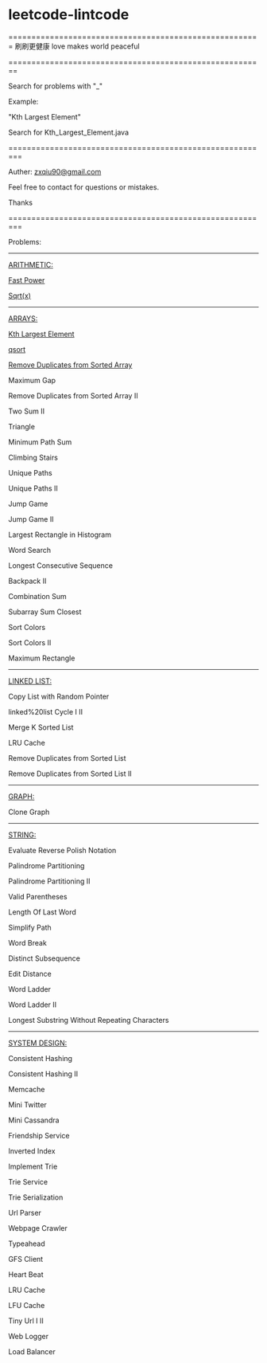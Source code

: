 # leetcode-lintcode
=======================================================
刷刷更健康
love makes world peaceful

========================================================

Search for problems with "_"

Example:

"Kth Largest Element"

Search for Kth_Largest_Element.java



=========================================================

Auther: zxqiu90@gmail.com

Feel free to contact for questions or mistakes.

Thanks


=========================================================


Problems:

---------------------------------------------------------

<a href="https://github.com/zxqiu/leetcode-lintcode/blob/master/arithmetic/">ARITHMETIC:</a></br>

<a href="https://github.com/zxqiu/leetcode-lintcode/blob/master/arithmetic/Fast_Power.java">Fast Power</a></br>

<a href="https://github.com/zxqiu/leetcode-lintcode/blob/master/arithmetic/Sqrt(x).java">Sqrt(x)</a></br>


---------------------------------------------------------

<a href="https://github.com/zxqiu/leetcode-lintcode/blob/master/arrays/">ARRAYS:</a></br>

<a href="https://github.com/zxqiu/leetcode-lintcode/blob/master/arrays/Kth_Largest_Element.java">Kth Largest Element</a></br>

<a href="https://github.com/zxqiu/leetcode-lintcode/blob/master/arrays/qsort.java">qsort</a></br>

<a href="https://github.com/zxqiu/leetcode-lintcode/blob/master/arrays/Remove_Duplicates_from_Sorted_Array.java">Remove Duplicates from Sorted Array</a></br>

<a href="https://github.com/zxqiu/leetcode-lintcode/blob/master/arrays/Maximum_Gap.java"></a>Maximum Gap</br>

<a href="https://github.com/zxqiu/leetcode-lintcode/blob/master/arrays/Remove_Duplicates_from_Sorted_Array_II.java"></a>Remove Duplicates from Sorted Array II</br>

<a href="https://github.com/zxqiu/leetcode-lintcode/blob/master/arrays/Two_Sum_II.java"></a>Two Sum II</br>

<a href="https://github.com/zxqiu/leetcode-lintcode/blob/master/arrays/Triangle.java"></a>Triangle</br>

<a href="https://github.com/zxqiu/leetcode-lintcode/blob/master/arrays/Minimum_Path_Sum.java"></a>Minimum Path Sum</br>

<a href="https://github.com/zxqiu/leetcode-lintcode/blob/master/arrays/Climbing_Stairs.java"></a>Climbing Stairs</br>

<a href="https://github.com/zxqiu/leetcode-lintcode/blob/master/arrays/Unique_Paths.java"></a>Unique Paths</br>

<a href="https://github.com/zxqiu/leetcode-lintcode/blob/master/arrays/Unique_Paths_II.java"></a>Unique Paths II</br>

<a href="https://github.com/zxqiu/leetcode-lintcode/blob/master/arrays/Jump_Game.java"></a>Jump Game</br>

<a href="https://github.com/zxqiu/leetcode-lintcode/blob/master/arrays/Jump_Game_II.java"></a>Jump Game II</br>

<a href="https://github.com/zxqiu/leetcode-lintcode/blob/master/arrays/Largest_Rectangle_in_Histogram.java"></a>Largest Rectangle in Histogram</br>

<a href="https://github.com/zxqiu/leetcode-lintcode/blob/master/arrays/Word_Search.java"></a>Word Search</br>

<a href="https://github.com/zxqiu/leetcode-lintcode/blob/master/arrays/Longest_Consecutive_Sequence.java"></a>Longest Consecutive Sequence</br>

<a href="https://github.com/zxqiu/leetcode-lintcode/blob/master/arrays/Backpack_II.java"></a>Backpack II</br>

<a href="https://github.com/zxqiu/leetcode-lintcode/blob/master/arrays/Combination_Sum.java"></a>Combination Sum</br>

<a href="https://github.com/zxqiu/leetcode-lintcode/blob/master/arrays/Subarray_Sum_Closest.java"></a>Subarray Sum Closest</br>

<a href="https://github.com/zxqiu/leetcode-lintcode/blob/master/arrays/Sort_Colors.java"></a>Sort Colors</br>

<a href="https://github.com/zxqiu/leetcode-lintcode/blob/master/arrays/Sort_Colors_II.java"></a>Sort Colors II</br>

<a href="https://github.com/zxqiu/leetcode-lintcode/blob/master/arrays/Maximum_Rectangle.java"></a>Maximum Rectangle</br>

---------------------------------------------------------

<a href="https://github.com/zxqiu/leetcode-lintcode/blob/master/linked%20list/">LINKED LIST:</a></br>

<a href="https://github.com/zxqiu/leetcode-lintcode/blob/master/linked%20list/Copy_List_with_Random_Pointer.java"></a>Copy List with Random Pointer</br>

<a href="https://github.com/zxqiu/leetcode-lintcode/blob/master/linked%20list/linked%20list_Cycle_I_II.java"></a>linked%20list Cycle I II</br>

<a href="https://github.com/zxqiu/leetcode-lintcode/blob/master/linked%20list/Merge_K_Sorted_List.java"></a>Merge K Sorted List</br>

<a href="https://github.com/zxqiu/leetcode-lintcode/blob/master/linked%20list/LRU_Cache.java"></a>LRU Cache</br>

<a href="https://github.com/zxqiu/leetcode-lintcode/blob/master/linked%20list/Remove_Duplicates_from_Sorted_List.java"></a>Remove Duplicates from Sorted List</br>

<a href="https://github.com/zxqiu/leetcode-lintcode/blob/master/linked%20list/Remove_Duplicates_from_Sorted_List_II.java"></a>Remove Duplicates from Sorted List II</br>

---------------------------------------------------------

<a href="https://github.com/zxqiu/leetcode-lintcode/blob/master/graph/">GRAPH:</a></br>

<a href="https://github.com/zxqiu/leetcode-lintcode/blob/master/graph/Clone_Graph.java"></a>Clone Graph</br>

---------------------------------------------------------

<a href="https://github.com/zxqiu/leetcode-lintcode/blob/master/string/">STRING:</a></br>

<a href="https://github.com/zxqiu/leetcode-lintcode/blob/master/string/Evaluate_Reverse_Polish_Notation.java"></a>Evaluate Reverse Polish Notation</br>

<a href="https://github.com/zxqiu/leetcode-lintcode/blob/master/string/Palindrome_Partitioning.java"></a>Palindrome Partitioning</br>

<a href="https://github.com/zxqiu/leetcode-lintcode/blob/master/string/Palindrome_Partitioning_II.java"></a>Palindrome Partitioning II</br>

<a href="https://github.com/zxqiu/leetcode-lintcode/blob/master/string/Valid_Parentheses.java"></a>Valid Parentheses</br>

<a href="https://github.com/zxqiu/leetcode-lintcode/blob/master/string/Length_Of_Last_Word.java"></a>Length Of Last Word</br>

<a href="https://github.com/zxqiu/leetcode-lintcode/blob/master/string/Simplify_Path.java"></a>Simplify Path</br>

<a href="https://github.com/zxqiu/leetcode-lintcode/blob/master/string/Word_Break.java"></a>Word Break</br>

<a href="https://github.com/zxqiu/leetcode-lintcode/blob/master/string/Distinct_Subsequence.java"></a>Distinct Subsequence</br>

<a href="https://github.com/zxqiu/leetcode-lintcode/blob/master/string/Edit_Distance.java"></a>Edit Distance</br>

<a href="https://github.com/zxqiu/leetcode-lintcode/blob/master/string/Word_Ladder.java"></a>Word Ladder</br>

<a href="https://github.com/zxqiu/leetcode-lintcode/blob/master/string/Word_Ladder_II.java"></a>Word Ladder II</br>

<a href="https://github.com/zxqiu/leetcode-lintcode/blob/master/string/Longest_Substring_Without_Repeating_Characters.java"></a>Longest Substring Without Repeating Characters</br>

---------------------------------------------------------

<a href="https://github.com/zxqiu/leetcode-lintcode/blob/master/system%20design/">SYSTEM DESIGN:</a></br>

<a href="https://github.com/zxqiu/leetcode-lintcode/blob/master/system%20design/Consistent_Hashing.java"></a>Consistent Hashing</br>

<a href="https://github.com/zxqiu/leetcode-lintcode/blob/master/system%20design/Consistent_Hashing_II.java"></a>Consistent Hashing II</br>

<a href="https://github.com/zxqiu/leetcode-lintcode/blob/master/system%20design/Memcache.java"></a>Memcache</br>

<a href="https://github.com/zxqiu/leetcode-lintcode/blob/master/system%20design/Mini_Twitter.java"></a>Mini Twitter</br>

<a href="https://github.com/zxqiu/leetcode-lintcode/blob/master/system%20design/Mini_Cassandra.java"></a>Mini Cassandra</br>

<a href="https://github.com/zxqiu/leetcode-lintcode/blob/master/system%20design/Friendship_Service.java"></a>Friendship Service</br>

<a href="https://github.com/zxqiu/leetcode-lintcode/blob/master/system%20design/Inverted_Index.java"></a>Inverted Index</br>

<a href="https://github.com/zxqiu/leetcode-lintcode/blob/master/system%20design/Implement_Trie.java"></a>Implement Trie</br>

<a href="https://github.com/zxqiu/leetcode-lintcode/blob/master/system%20design/Trie_Service.java"></a>Trie Service</br>

<a href="https://github.com/zxqiu/leetcode-lintcode/blob/master/system%20design/Trie_Serialization.java"></a>Trie Serialization</br>

<a href="https://github.com/zxqiu/leetcode-lintcode/blob/master/system%20design/Url_Parser.java"></a>Url Parser</br>

<a href="https://github.com/zxqiu/leetcode-lintcode/blob/master/system%20design/Webpage_Crawler.java"></a>Webpage Crawler</br>

<a href="https://github.com/zxqiu/leetcode-lintcode/blob/master/system%20design/Typeahead.java"></a>Typeahead</br>

<a href="https://github.com/zxqiu/leetcode-lintcode/blob/master/system%20design/GFS_Client.java"></a>GFS Client</br>

<a href="https://github.com/zxqiu/leetcode-lintcode/blob/master/system%20design/Heart_Beat.java"></a>Heart Beat</br>

<a href="https://github.com/zxqiu/leetcode-lintcode/blob/master/system%20design/LRU_Cache.java"></a>LRU Cache</br>

<a href="https://github.com/zxqiu/leetcode-lintcode/blob/master/system%20design/LFU_Cache.java"></a>LFU Cache</br>

<a href="https://github.com/zxqiu/leetcode-lintcode/blob/master/system%20design/Tiny_Url_I_II.java"></a>Tiny Url I II</br>

<a href="https://github.com/zxqiu/leetcode-lintcode/blob/master/system%20design/Web_Logger.java"></a>Web Logger</br>

<a href="https://github.com/zxqiu/leetcode-lintcode/blob/master/system%20design/Load_Balancer.java"></a>Load Balancer</br>
